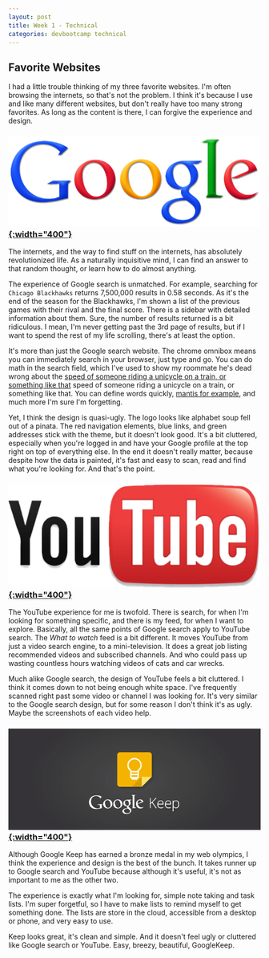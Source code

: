```yaml
---
layout: post
title: Week 1 - Technical
categories: devbootcamp technical
---
```



Favorite Websites
-----------------

I had a little trouble thinking of my three favorite websites. I'm often browsing the internets, so that's not the problem. I think it's because I use and like many different websites, but don't really have too many strong favorites. As long as the content is there, I can forgive the experience and design.


### [![Google Search](/assets/google-logo.png){:width="400"}](http://google.com)

The internets, and the way to find stuff on the internets, has absolutely revolutionized life. As a naturally inquisitive mind, I can find an answer to that random thought, or learn how to do almost anything.

The experience of Google search is unmatched. For example, searching for `Chicago Blackhawks` returns 7,500,000 results in 0.58 seconds. As it's the end of the season for the Blackhawks, I'm shown a list of the previous games with their rival and the final score. There is a sidebar with detailed information about them. Sure, the number of results returned is a bit ridiculous. I mean, I'm never getting past the 3rd page of results, but if I want to spend the rest of my life scrolling, there's at least the option.

It's more than just the Google search website. The chrome omnibox means you can immediately search in your browser, just type and go. You can do math in the search field, which I've used to show my roommate he's dead wrong about the [speed of someone riding a unicycle on a train, or something like that][1] speed of someone riding a unicycle on a train, or something like that. You can define words quickly, [mantis for example][2], and much more I'm sure I'm forgetting.

Yet, I think the design is quasi-ugly. The logo looks like alphabet soup fell out of a pinata. The red navigation elements, blue links, and green addresses stick with the theme, but it doesn't look good. It's a bit cluttered, especially when you're logged in and have your Google profile at the top right on top of everything else. In the end it doesn't really matter, because despite how the data is painted, it's fast and easy to scan, read and find what you're looking for. And that's the point.


### [![YouTube](/assets/youtube-logo.png){:width="400"}](http://youtube.com)

The YouTube experience for me is twofold. There is search, for when I'm looking for something specific, and there is my feed, for when I want to explore. Basically, all the same points of Google search apply to YouTube search. The *What to watch* feed is a bit different. It moves YouTube from just a video search engine, to a mini-television. It does a great job listing recommended videos and subscribed channels. And who could pass up wasting countless hours watching videos of cats and car wrecks.

Much alike Google search, the design of YouTube feels a bit cluttered. I think it comes down to not being enough white space. I've frequently scanned right past some video or channel I was looking for. It's very similar to the Google search design, but for some reason I don't think it's as ugly. Maybe the screenshots of each video help.


### [![Google Keep](/assets/keep-logo.jpg){:width="400"}](http://keep.google.com)

Although Google Keep has earned a bronze medal in my web olympics, I think the experience and design is the best of the bunch. It takes runner up to Google search and YouTube because although it's useful, it's not as important to me as the other two.

The experience is exactly what I'm looking for, simple note taking and task lists. I'm super forgetful, so I have to make lists to remind myself to get something done. The lists are store in the cloud, accessible from a desktop or phone, and very easy to use.

Keep looks great, it's clean and simple. And it doesn't feel ugly or cluttered like Google search or YouTube. Easy, breezy, beautiful, GoogleKeep.


[1]: http://lmgtfy.com/?q=(60mph+%2B+5mph)(1%2B(60mph*5mph)%2Fc**2)**-1+in+mph
[2]: http://lmgtfy.com/?q=define%20mantis